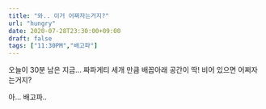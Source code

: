 ```yaml
---
title: "와.. 이거 어쩌자는거지?"
url: "hungry"
date: 2020-07-28T23:30:00+09:00
draft: false
tags: ["11:30PM","배고파"]
---
```

오늘이 30분 남은 지금... 짜파게티 세개 만큼 배꼽아래 공간이 딱! 비어 있으면 어쩌자는거지?

아... 배고파.. 
